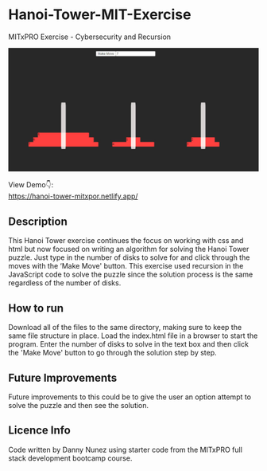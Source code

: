 # Hanoi-Tower-MIT-Exercise
MITxPRO Exercise - Cybersecurity and Recursion

<img src="hanoitowerscreenshot.JPG" width='700'/>

View Demo👇: <br />
https://hanoi-tower-mitxpor.netlify.app/

## Description
This Hanoi Tower exercise continues the focus on working with css and html but now focused on writing an algorithm for solving the Hanoi Tower puzzle. Just type in the number of disks to solve for and click through the moves with the ‘Make Move' button. This exercise used recursion in the JavaScript code to solve the puzzle since the solution process is the same regardless of the number of disks.

## How to run
Download all of the files to the same directory, making sure to keep the same file structure in place. Load the index.html file in a browser to start the program. Enter the number of disks to solve in the text box and then click the 'Make Move' button to go through the solution step by step.

## Future Improvements
Future improvements to this could be to give the user an option attempt to solve the puzzle and then see the solution.

## Licence Info
Code written by Danny Nunez using starter code from the MITxPRO full stack development bootcamp course.
